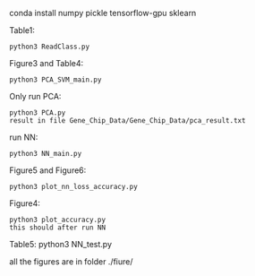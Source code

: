 conda install numpy pickle tensorflow-gpu sklearn

Table1:

    python3 ReadClass.py 

Figure3 and Table4:

    python3 PCA_SVM_main.py
    
Only run PCA:

    python3 PCA.py  
    result in file Gene_Chip_Data/Gene_Chip_Data/pca_result.txt
    
run NN:

    python3 NN_main.py
    
Figure5 and Figure6:

    python3 plot_nn_loss_accuracy.py
Figure4:

    python3 plot_accuracy.py
    this should after run NN
    
Table5:
    python3 NN_test.py

all the figures are in folder ./fiure/
